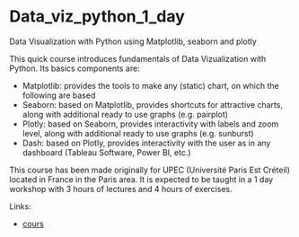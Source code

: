 # Data_viz_python_1_day
Data Visualization with Python using Matplotlib, seaborn and plotly

This quick course introduces fundamentals of Data Vizualization with Python.
Its basics components are:
- Matplotlib: provides the tools to make any (static) chart, on which the following are based
- Seaborn: based on Matplotlib, provides shortcuts for attractive charts, along with additional ready to use graphs (e.g. pairplot)
- Plotly: based on Seaborn, provides interactivity with labels and zoom level, along with additional ready to use graphs (e.g. sunburst)
- Dash: based on Plotly, provides interactivity with the user as in any dashboard (Tableau Software, Power BI, etc.)

This course has been made originally for UPEC (Université Paris Est Créteil) located in France in the Paris area. It is expected to be taught in a 1 day workshop with 3 hours of lectures and 4 hours of exercises.

Links:
- [cours](src/cours.html)
